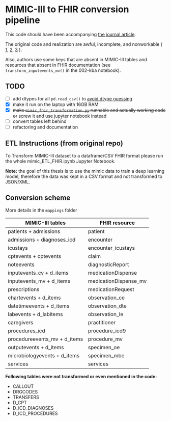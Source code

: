 # MIMIC-III to FHIR conversion pipeline

This code should have been accompanying [the journal article](https://arxiv.org/pdf/2006.16926.pdf).

The original code and realization are awful, incomplete, and nonworkable (
[1](https://github.com/leopold-franz/MIMIC-III_FHIR_Transformation/issues/1),
[2](https://github.com/leopold-franz/MIMIC-III_FHIR_Transformation/issues/2),
[3](https://github.com/leopold-franz/MIMIC-III_FHIR_Transformation/issues/3)
).

Also, authors use some keys that are absent in MIMIC-III tables and resources that absent in FHIR documentation (see `transform_inputevents_mv()` in the 002-kba notebook).

## TODO

- [ ] add dtypes for all `pd.read_csv()` to [avoid dtype guessing](https://stackoverflow.com/questions/24251219/pandas-read-csv-low-memory-and-dtype-options)
- [x] make it run on the laptop with 16GB RAM
- [x] ~~make `mimic_fhir_transformation.py` runnable and actually working code or~~ screw it and use jupyter notebook instead
- [ ] convert tables left behind
- [ ] refactoring and documentation

## ETL Instructions (from original repo)

To Transform MIMIC-III dataset to a dataframe/CSV FHIR format please run the
whole mimic_ETL_FHIR.ipynb Jupyter Notebook.

**Note:** the goal of this thesis is to use the mimic data to train a deep learning
model, therefore the data was kept in a CSV format and not transformed to
JSON/XML.

## Conversion scheme

More details in the `mappings` folder

| MIMIC-III tables             | FHIR resource         |
| ---------------------------- | --------------------- |
| patients + admissions        | patient               |
| admissions + diagnoses_icd   | encounter             |
| icustays                     | encounter_icustays    |
| cptevents + cptevents        | claim                 |
| noteevents                   | diagnosticReport      |
| inputevents_cv + d_items     | medicationDispense    |
| inputevents_mv + d_items     | medicationDispense_mv |
| prescriptions                | medicationRequest     |
| chartevents + d_items        | observation_ce        |
| datetimeevents + d_items     | observation_dte       |
| labevents + d_labitems       | observation_le        |
| caregivers                   | practitioner          |
| procedures_icd               | procedure_icd9        |
| procedureevents_mv + d_items | procedure_mv          |
| outputevents + d_items       | specimen_oe           |
| microbiologyevents + d_items | specimen_mbe          |
| services                     | services              |

**Following tables were not transformed or even mentioned in the code:**

- CALLOUT
- DRGCODES
- TRANSFERS
- D_CPT
- D_ICD_DIAGNOSES
- D_ICD_PROCEDURES
